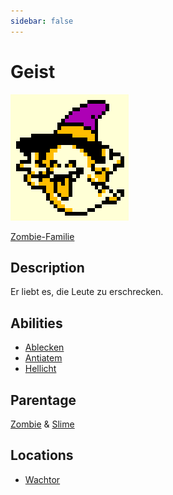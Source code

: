 ```yaml
---
sidebar: false
---
```

# Geist

![Logo](./geist.png)

[Zombie-Familie](../)

## Description

Er liebt es, die Leute zu erschrecken.

## Abilities

- [Ablecken](../../../abilities/ablecken/)
- [Antiatem](../../../abilities/anti-atem/)
- [Hellicht](../../../abilities/hellicht/)

## Parentage

[Zombie](../) & [Slime](../../slime/)

## Locations

- [Wachtor](../../../locations/wach/)